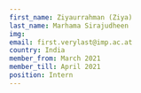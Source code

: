 ```yaml
---
first_name: Ziyaurrahman (Ziya)
last_name: Marhama Sirajudheen
img: 
email: first.verylast@imp.ac.at
country: India
member_from: March 2021
member_till: April 2021
position: Intern
---
```

